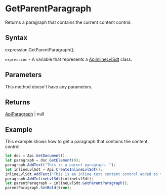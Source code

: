 # GetParentParagraph

Returns a paragraph that contains the current content control.

## Syntax

expression.GetParentParagraph();

`expression` - A variable that represents a [ApiInlineLvlSdt](../ApiInlineLvlSdt.md) class.

## Parameters

This method doesn't have any parameters.

## Returns

[ApiParagraph](../../ApiParagraph/ApiParagraph.md) | null

## Example

This example shows how to get a paragraph that contains the content control.

```javascript
let doc = Api.GetDocument();
let paragraph = doc.GetElement(0);
paragraph.AddText("This is a parent paragraph. ");
let inlineLvlSdt = Api.CreateInlineLvlSdt();
inlineLvlSdt.AddText("This is an inline text content control added to the paragraph.");
paragraph.AddInlineLvlSdt(inlineLvlSdt);
let parentParagraph = inlineLvlSdt.GetParentParagraph();
parentParagraph.SetBold(true);
```
